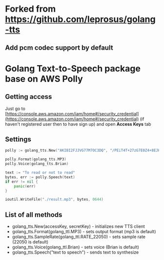 # Forked from  https://github.com/leprosus/golang-tts
## Add pcm codec support by default
# Golang Text-to-Speech package base on AWS Polly

## Getting access

Just go to [https://console.aws.amazon.com/iam/home#/security_credential](https://console.aws.amazon.com/iam/home#/security_credential) (if haven't registered user then to have sign up) and open **Access Keys** tab

## Settings

```go
polly := golang_tts.New("AKIBI2FJJVG77M7OC3DQ", "/PEiT4T+27zG7E0Z4+8EJHASn92Au7JWMNrGwR8Z")

polly.Format(golang_tts.MP3)
polly.Voice(golang_tts.Brian)

text := "To read or not to read"
bytes, err := polly.Speech(text)
if err != nil {
    panic(err)
}

ioutil.WriteFile("./result.mp3", bytes, 0644)
```

## List of all methods

* golang_tts.New(accessKey, secretKey) - initializes new TTS client
* golang_tts.Format(golang_ttl.MP3) - sets output format (mp3 is default)
* golang_tts.SampleRate(golang_ttl.RATE_22050) - sets sample rate (22050 is default)
* golang_tts.Voice(golang_ttl.Brian) - sets voice (Brian is default)
* golang_tts.Speech("text to speech") - sends text to synthesize
